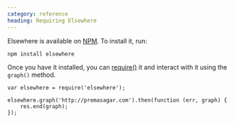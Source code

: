 ```yaml
--- 
category: reference
heading: Requiring Elsewhere
---
```


Elsewhere is available on [NPM][npm]. To install it, run:

    npm install elsewhere

Once you have it installed, you can [require()][require] it and interact with it using the `graph()` method.

    var elsewhere = require('elsewhere');

    elsewhere.graph('http://premasagar.com').then(function (err, graph) {
        res.end(graph);
    });


[npm]: https://npmjs.org/package/elsewhere
[require]: http://nodejs.org/api/globals.html#globals_require